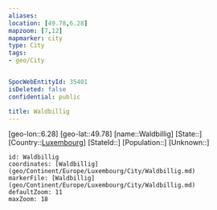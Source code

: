 ```yaml
---
aliases: 
location: [49.78,6.28]
mapzoom: [7,12] 
mapmarker: city 
type: City
tags:
- geo/City


SpocWebEntityId: 35401
isDeleted: false
confidential: public

title: Waldbillig
---
```

[geo-lon::6.28]
[geo-lat::49.78]
[name::Waldbillig]
[State::]
[Country::[Luxembourg](geo/Continent/Europe/Luxembourg.md)]
[StateId::]
[Population::]
[Unknown::]


```leaflet
id: Waldbillig
coordinates: [Waldbillig](geo/Continent/Europe/Luxembourg/City/Waldbillig.md)
markerFile: [Waldbillig](geo/Continent/Europe/Luxembourg/City/Waldbillig.md)
defaultZoom: 11 
maxZoom: 18
```


